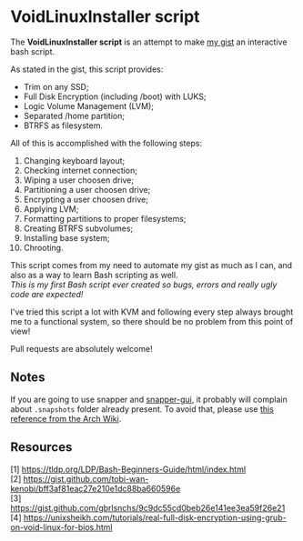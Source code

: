 # VoidLinuxInstaller script

The **VoidLinuxInstaller script** is an attempt to make [my gist](https://gist.github.com/Le0xFF/ff0e3670c06def675bb6920fe8dd64a3) an interactive bash script.

As stated in the gist, this script provides:
- Trim on any SSD;
- Full Disk Encryption (including /boot) with LUKS;
- Logic Volume Management (LVM);
- Separated /home partition;
- BTRFS as filesystem.

All of this is accomplished with the following steps:
1. Changing keyboard layout;
2. Checking internet connection;
3. Wiping a user choosen drive;
3. Partitioning a user choosen drive;
4. Encrypting a user choosen drive;
5. Applying LVM;
6. Formatting partitions to proper filesystems;
7. Creating BTRFS subvolumes;
8. Installing base system;
9. Chrooting.

This script comes from my need to automate my gist as much as I can, and also as a way to learn Bash scripting as well.  
*This is my first Bash script ever created so bugs, errors and really ugly code are expected!*

I've tried this script a lot with KVM and following every step always brought me to a functional system, so there should be no problem from this point of view!

Pull requests are absolutely welcome!

## Notes

If you are going to use snapper and [snapper-gui](https://github.com/ricardomv/snapper-gui), it probably will complain about `.snapshots` folder already present.
To avoid that, please use [this reference from the Arch Wiki](https://wiki.archlinux.org/title/Snapper#Configuration_of_snapper_and_mount_point).

## Resources

[1] https://tldp.org/LDP/Bash-Beginners-Guide/html/index.html  
[2] https://gist.github.com/tobi-wan-kenobi/bff3af81eac27e210e1dc88ba660596e  
[3] https://gist.github.com/gbrlsnchs/9c9dc55cd0beb26e141ee3ea59f26e21  
[4] https://unixsheikh.com/tutorials/real-full-disk-encryption-using-grub-on-void-linux-for-bios.html
